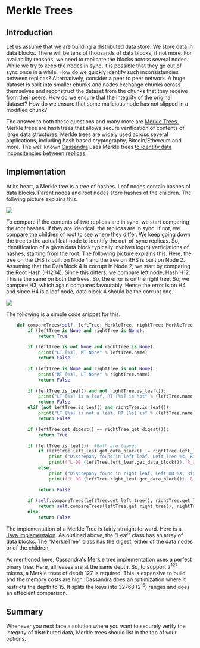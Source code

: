 # Merkle Trees

## Introduction
Let us assume that we are building a distributed data store. We store data in data blocks. There will be tens of thousands of data blocks, if not more. For availability reasons, we need to replicate the blocks across several nodes. While we try to keep the nodes in sync, it is possible that they go out of sync once in a while. How do we quickly identify such inconsistencies between replicas? Alternatively, consider a peer to peer network. A huge dataset is split into smaller chunks and nodes exchange chunks across themselves and reconstruct the dataset from the chunks that they receive from their peers. How do we ensure that the integrity of the original dataset? How do we ensure that some malicious node has not slipped in a modified chunk?

The answer to both these questions and many more are [Merkle Trees.][def] Merkle trees are hash trees that allows secure verification of contents of large data structures. Merkle trees are widely used across several applications, including hash based cryptography, Bitcoin/Ethereum and more. The well known [Cassandra](https://cassandra.apache.org/) uses Merkle trees [to identify data inconsitencies between replicas][def1].

## Implementation
At its heart, a Merkle tree is a tree of hashes. Leaf nodes contain hashes of data blocks. Parent nodes and root nodes store hashes of the children. The follwing picture explains this.

<div class = "Merkle Tree">
    <img src = "MerkleTree.jpg">
</div>

To compare if the contents of two replicas are in sync, we start comparing the root hashes. If they are identical, the replicas are in sync. If not, we compare the children of root to see where they differ. We keep going down the tree to the actual leaf node to identify the out-of-sync replicas. So, identification of a given data block typically involves log(n) verficiations of hashes, starting from the root. The following picture explains this. Here, the tree on the LHS is built on Node 1 and the tree on RHS is built on Node 2. Assuming that the DataBlock 4 is corrupt in Node 2, we start by comparing the Root Hash (H1234). Since this differs, we compare left node, Hash H12. This is the same on both the trees. So, the error is on the right tree. So, we compare H3, which again compares favourably. Hence the error is on H4 and since H4 is a leaf node, data block 4 should be the corrupt one. 

<div class = "Inconsistency Identification">
    <img src = "Inconsistency.jpg">
</div>

The following is a simple code snippet for this.

```python
    def compareTrees(self, leftTree: MerkleTree, rightTree: MerkleTree):
        if (leftTree is None and rightTree is None):
            return True

        if (leftTree is not None and rightTree is None):
            print("LT [%s], RT None" % leftTree.name)
            return False

        if (leftTree is None and rightTree is not None):
            print("RT [%s], LT None" % rightTree.name)
            return False
        
        if (leftTree.is_leaf() and not rightTree.is_leaf()):
            print("LT [%s] is a leaf, RT [%s] is not" % (leftTree.name, rightTree.name))
            return False
        elif (not leftTree.is_leaf() and rightTree.is_leaf()):
            print("LT [%s] is not a leaf, RT [%s] is" % (leftTree.name, rightTree.name))
            return False

        if (leftTree.get_digest() == rightTree.get_digest()):
            return True

        if (leftTree.is_leaf()): #Both are leaves
            if (leftTree.left_leaf.get_data_block() != rightTree.left_leaf.get_data_block()):
                print ("Discrepany found in left leaf. Left Tree %s, Right Tree %s" % (leftTree.name, rightTree.name))
                print(f"L-DB {leftTree.left_leaf.get_data_block()}, R_DB {rightTree.left_leaf.get_data_block()}")
            else:
                print ("Discrepany found in right leaf. Left DB %s, Right DB %s" % (leftTree.name, rightTree.name))
                print(f"L-DB {leftTree.right_leaf.get_data_block()}, R_DB {rightTree.right_leaf.get_data_block()}")

            return False       
        
        if (self.compareTrees(leftTree.get_left_tree(), rightTree.get_left_tree())):
            return self.compareTrees(leftTree.get_right_tree(), rightTree.get_right_tree())
        else:
            return False
```

The implementation of a Merkle Tree is fairly straight forward. Here is a [Java implementaion](https://github.com/richpl/merkletree). As outlined above, the "Leaf" class has an array of data blocks. The "MerkleTree" class has the digest, either of the data nodes or of the children. 

As mentioned [here](def1), Cassandra's Merkle tree implementation uses a perfect binary tree. Here, all leaves are at the same depth. So, to support 2<sup>127</sup> tokens, a Merkle treee of depth 127 is required. This is expensive to build and the memory costs are high. Cassandra does an optimization where it restricts the depth to 15. It splits the keys into 32768 (2<sup>15</sup>) ranges and does an effecient comparison.

## Summary
Whenever you next face a solution where you want to securely verify the integrity of distributed data, Merkle trees should list in the top of your options.


[def1]: http://distributeddatastore.blogspot.com/2013/07/cassandra-using-merkle-trees-to-detect.html
[def]: https://en.wikipedia.org/wiki/Merkle_tree